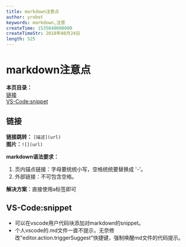 ```yaml
---
title: markdown注意点
author: yrobot
keywords: markdown,注意
createTime: 1535040000000
createTimeStr: 2018年08月24日
length: 525
---
```

# markdown注意点  
__本页目录：__   
[链接](#url)  
[VS-Code:snippet](#snippet)  

<a id='url'></a>

## 链接
__链接跳转：__ `[描述](url)`  
__图片：__`![](url)`  

__markdown语法要求：__  
1. 页内锚点链接：字母要统统小写，空格统统要替换成 '-'。  
2. 外部链接：不可包含空格。  

__解决方案__：直接使用a标签即可  

<a id='snippet'></a>

## VS-Code:snippet

- 可以在vscode用户代码块添加对markdown的snippet。
- 个人vscode的.md文件一直不提示，无奈修改"editor.action.triggerSuggest"快捷键，强制唤醒md文件的代码提示。

